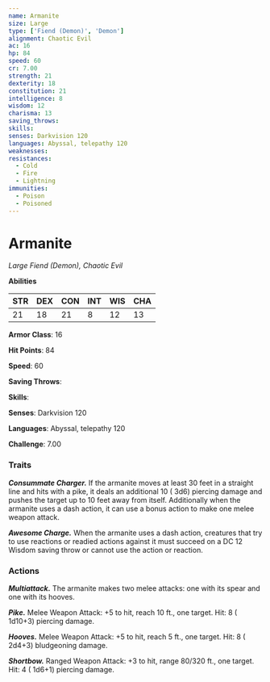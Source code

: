 ```yaml
---
name: Armanite
size: Large
type: ['Fiend (Demon)', 'Demon']
alignment: Chaotic Evil
ac: 16
hp: 84
speed: 60
cr: 7.00
strength: 21
dexterity: 18
constitution: 21
intelligence: 8
wisdom: 12
charisma: 13
saving_throws: 
skills: 
senses: Darkvision 120
languages: Abyssal, telepathy 120
weaknesses:
resistances:
  - Cold
  - Fire
  - Lightning
immunities:
  - Poison
  - Poisoned
---
```


# Armanite

*Large Fiend (Demon), Chaotic Evil*

**Abilities**

| STR | DEX | CON | INT | WIS | CHA |
| --- | --- | --- | --- | --- | --- |
| 21 | 18 | 21 | 8 | 12 | 13 |

**Armor Class**: 16

**Hit Points**: 84

**Speed**: 60

**Saving Throws**: 

**Skills**: 

**Senses**: Darkvision 120

**Languages**: Abyssal, telepathy 120

**Challenge**: 7.00


### Traits
***Consummate Charger.*** If the armanite moves at least 30 feet in a straight line and hits with a pike, it deals an additional 10 ( 3d6) piercing damage and pushes the target up to 10 feet away from itself. Additionally when the armanite uses a dash action, it can use a bonus action to make one melee weapon attack.

***Awesome Charge.*** When the armanite uses a dash action, creatures that try to use reactions or readied actions against it must succeed on a DC 12 Wisdom saving throw or cannot use the action or reaction.


### Actions
***Multiattack.*** The armanite makes two melee attacks: one with its spear and one with its hooves.

***Pike.*** Melee Weapon Attack:  +5 to hit, reach 10 ft., one target. Hit: 8 ( 1d10+3) piercing damage.

***Hooves.*** Melee Weapon Attack:  +5 to hit, reach 5 ft., one target. Hit: 8 ( 2d4+3) bludgeoning damage.

***Shortbow.*** Ranged Weapon Attack:  +3 to hit, range 80/320 ft., one target. Hit: 4 ( 1d6+1) piercing damage.

